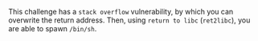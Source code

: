 This challenge has a `stack overflow` vulnerability, by which you can overwrite the return address. Then, using `return to libc` (`ret2libc`), you are able to spawn `/bin/sh`.
